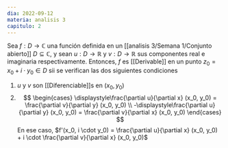 ```yaml
---
dia: 2022-09-12
materia: analisis 3
capitulo: 2
---
```

Sea $f : D \to \mathbb{C}$ una función definida en un [[analisis 3/Semana 1/Conjunto abierto]] $D \subseteq \mathbb{C}$, y sean $u : D \to \mathbb{R}$ y $v : D \to \mathbb{R}$ sus componentes real e imaginaria respectivamente. Entonces, $f$ es [[Derivable]] en un punto $z_0 = x_0 + i \cdot y_0 \in D$ sii se verifican las dos siguientes condiciones
1) $u$ y $v$ son [[Diferenciable]]s en $(x_0, y_0)$
2) $$ \begin{cases} 
	\displaystyle\frac{\partial u}{\partial x} (x_0, y_0) = \frac{\partial v}{\partial y} (x_0, y_0) \\
	-\displaystyle\frac{\partial u}{\partial y} (x_0, y_0) = \frac{\partial v}{\partial x} (x_0, y_0)
\end{cases} $$
En ese caso, $f'(x_0, i \cdot y_0) = \frac{\partial u}{\partial x} (x_0, y_0) + i \cdot \frac{\partial v}{\partial x} (x_0, y_0)$ 